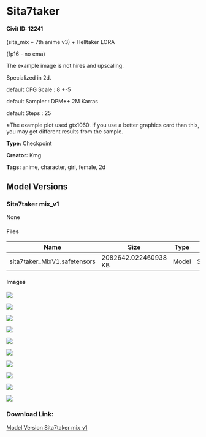 # Sita7taker

#### Civit ID: 12241

<p>(sita_mix + 7th anime v3) + Helltaker LORA</p><p>(fp16 - no ema)</p><p></p><p>The example image is not hires and upscaling.</p><p>Specialized in 2d.</p><p></p><p>default CFG Scale : 8 +-5</p><p>default Sampler : DPM++ 2M Karras</p><p>default Steps : 25</p><p></p><p>※The example plot used gtx1060. If you use a better graphics card than this, you may get different results from the sample.</p>

**Type:** Checkpoint

**Creator:** Kmg

**Tags:** anime, character, girl, female, 2d

## Model Versions

### Sita7taker mix_v1

None

#### Files

| Name | Size | Type | Format | Download Url | AutoV1 | AutoV2 | SHA256 | CRC32 | BLAKE3 |
| --- | --- | --- | --- | --- | --- | --- | --- | --- | --- |
| sita7taker_MixV1.safetensors | 2082642.022460938 KB | Model | SafeTensor | https://civitai.com/api/download/models/14435 | 3A7301DF | 1D0FDBF1DA | 1D0FDBF1DAF609B2A5ACA1FFB651760C3DEC21B4119A7C91F2E75B6CEEF4B87D | F1F8712B | 26490DDF9398CA57863C7668A77D3B584788E7B911F9643D8D42ADE3E65B37D6 |

#### Images

<p><img src="https://image.civitai.com/xG1nkqKTMzGDvpLrqFT7WA/4a44377f-e385-470f-aaa2-8122ad339300/width=450/140922.jpeg" /></p>

<p><img src="https://image.civitai.com/xG1nkqKTMzGDvpLrqFT7WA/0552ca89-a01b-4fdd-1fbd-777b64c9b600/width=450/140937.jpeg" /></p>

<p><img src="https://image.civitai.com/xG1nkqKTMzGDvpLrqFT7WA/a8149508-c7f6-4e34-25ea-1da9c3c8b800/width=450/140936.jpeg" /></p>

<p><img src="https://image.civitai.com/xG1nkqKTMzGDvpLrqFT7WA/264d775c-d87e-4b9d-b7e0-c39c2aff1700/width=450/140935.jpeg" /></p>

<p><img src="https://image.civitai.com/xG1nkqKTMzGDvpLrqFT7WA/349799f9-e5c3-47e8-b28e-5dc61ae15700/width=450/140934.jpeg" /></p>

<p><img src="https://image.civitai.com/xG1nkqKTMzGDvpLrqFT7WA/349799f9-e5c3-47e8-b28e-5dc61ae15700/width=450/140933.jpeg" /></p>

<p><img src="https://image.civitai.com/xG1nkqKTMzGDvpLrqFT7WA/349799f9-e5c3-47e8-b28e-5dc61ae15700/width=450/140932.jpeg" /></p>

<p><img src="https://image.civitai.com/xG1nkqKTMzGDvpLrqFT7WA/349799f9-e5c3-47e8-b28e-5dc61ae15700/width=450/140931.jpeg" /></p>

<p><img src="https://image.civitai.com/xG1nkqKTMzGDvpLrqFT7WA/349799f9-e5c3-47e8-b28e-5dc61ae15700/width=450/140930.jpeg" /></p>

<p><img src="https://image.civitai.com/xG1nkqKTMzGDvpLrqFT7WA/349799f9-e5c3-47e8-b28e-5dc61ae15700/width=450/140929.jpeg" /></p>

### Download Link:

[Model Version Sita7taker mix_v1](https://civitai.com/api/download/models/14435)

